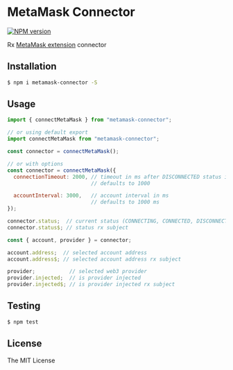 # MetaMask Connector 

[![NPM version][npm-image]][npm-url]

Rx [MetaMask extension](http://metamask.io) connector

## Installation

```bash
$ npm i metamask-connector -S
```

## Usage

```js
import { connectMetaMask } from "metamask-connector";

// or using default export
import connectMetaMask from "metamask-connector";

const connector = connectMetaMask();

// or with options
const connector = connectMetaMask({
  connectionTimeout: 2000, // timeout in ms after DISCONNECTED status is published
                           // defaults to 1000

  accountInterval: 3000,   // account interval in ms 
                           // defaults to 1000 ms
});

connector.status;  // current status (CONNECTING, CONNECTED, DISCONNECTED)  
connector.status$; // status rx subject

const { account, provider } = connector;

account.address;  // selected account address
account.address$; // selected account address rx subject

provider;           // selected web3 provider
provider.injected;  // is provider injected
provider.injected$; // is provider injected rx subject

```

## Testing

```bash
$ npm test
```

## License

The MIT License

[npm-image]: https://badge.fury.io/js/metamask-connector.svg
[npm-url]: https://npmjs.org/metamask-connector/tempack